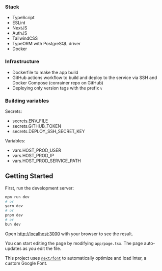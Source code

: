 ### Stack
- TypeScript
- ESLint
- NextJS
- AuthJS
- TailwindCSS
- TypeORM with PostgreSQL driver
- Docker

### Infrastructure
- Dockerfile to make the app build
- GitHub actions workflow to build and deploy to the service via SSH and Docker Compose (conrainer repo on GitHub)
- Deploying only version tags with the prefix `v`

### Building variables
Secrets:
- secrets.ENV_FILE
- secrets.GITHUB_TOKEN
- secrets.DEPLOY_SSH_SECRET_KEY

Variables:
- vars.HOST_PROD_USER
- vars.HOST_PROD_IP
- vars.HOST_PROD_SERVICE_PATH

## Getting Started

First, run the development server:

```bash
npm run dev
# or
yarn dev
# or
pnpm dev
# or
bun dev
```

Open [http://localhost:3000](http://localhost:3000) with your browser to see the result.

You can start editing the page by modifying `app/page.tsx`. The page auto-updates as you edit the file.

This project uses [`next/font`](https://nextjs.org/docs/basic-features/font-optimization) to automatically optimize and load Inter, a custom Google Font.

